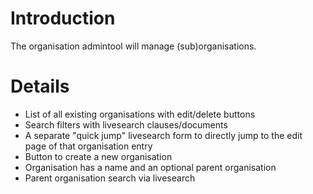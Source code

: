# Introduction #

The organisation admintool will manage (sub)organisations.

# Details #

  * List of all existing organisations with edit/delete buttons
  * Search filters with livesearch clauses/documents
  * A separate "quick jump" livesearch form to directly jump to the edit page of that organisation entry
  * Button to create a new organisation
  * Organisation has a name and an optional parent organisation
  * Parent organisation search via livesearch